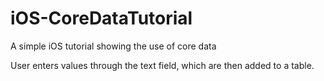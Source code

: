 # iOS-CoreDataTutorial

A simple iOS tutorial showing the use of core data

User enters values through the text field, which are then added to a table.
